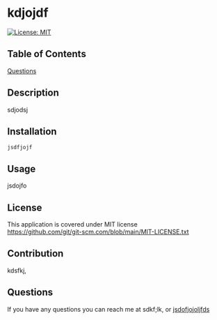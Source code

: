 
# kdjojdf 
[![License: MIT](https://img.shields.io/badge/License-MIT-yellow.svg)](https://opensource.org/licenses/MIT)
## Table of Contents
[Questions](#questions-)
## Description
sdjodsj
## Installation 
``` jsdfjojf ```
## Usage
jsdojfo
## License 
This application is covered under MIT license <br>
https://github.com/git/git-scm.com/blob/main/MIT-LICENSE.txt
## Contribution
kdsfkj,
## Questions
If you have any questions you can reach me at
sdkf;lk, or
<a href = 'jsdofjojoljfds' > jsdofjojoljfds </a>
